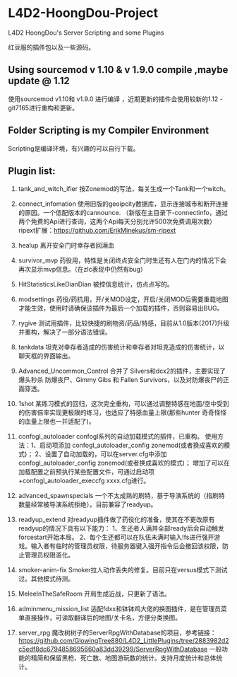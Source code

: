 # L4D2-HoongDou-Project
L4D2 HoongDou's Server Scripting and some Plugins

红豆服的插件包以及一些源码。

## Using sourcemod v 1.10 & v 1.9.0 compile ,maybe update @ 1.12
使用sourcemod v1.10和 v1.9.0 进行编译 ，近期更新的插件会使用较新的1.12 -git7165进行重构和更新。

## Folder Scripting is my Compiler Environment
Scripting是编译环境，有兴趣的可以自行下载。

## Plugin list:

1. tank_and_witch_ifier
按Zonemod的写法，每关生成一个Tank和一个witch。

2. connect_infomation
使用旧版的geoipcity数据库，显示连接城市和断开连接的原因。一个低配版本的cannounce.
（新版在主目录下-connectinfo，通过两个免费的Api进行查询，这两个Api每天分别允许500次免费调用次数）
ripext扩展：https://github.com/ErikMinekus/sm-ripext

4. healup
离开安全门时幸存者回满血

5. survivor_mvp
药役用，特性是关闭终点安全门时生还有人在门内的情况下会再次显示mvp信息。（在zlc表现中仍然有bug）

6. HitStatisticsLikeDianDian
被控信息统计，仿点点写的。

7. modsettings
药役/药抗用，开/关MOD设定，开启/关闭MOD后需要重载地图才能生效，使用时请确保该插件为最后一个加载的插件，否则容易出BUG。

8. rygive
测试用插件，比较快捷的刷物资/药品/特感，目前从1.0版本(2017)升级并重构，解决了一部分语法错误。

9. tankdata
坦克对幸存者造成的伤害统计和幸存者对坦克造成的伤害统计，以聊天框的界面输出。

10. Advanced_Uncommon_Control
合并了 Silvers和dcx2的插件，主要实现了 爆头秒杀 防爆丧尸、Gimmy Gibs 和 Fallen Survivors，以及对防爆丧尸的正面穿透。

11. 1shot
某练习模式的回归，这次完全重构，可以通过调整特感在地面/空中受到的伤害倍率实现更极限的练习，也适应了特感血量上限(那些hunter 奇奇怪怪的血量上限也一并适配了)。

12. confogl_autoloader
confogl系列的自动加载模式的插件，已重构。
使用方法：1、启动项添加  confogl_autoloader_config zonemod(或者换成喜欢的模式)；
2、设置了自动加载的，可以在server.cfg中添加  confogl_autoloader_config zonemod(或者换成喜欢的模式)；
增加了可以在加载配置之前预执行某些配置文件，可通过启动项 +confogl_autoloader_execcfg xxxx.cfg进行。

13. advanced_spawnspecials
一个不太成熟的刷特，基于导演系统的（指刷特数量经常被导演系统拒绝）。目前兼容了readyup。

14. readyup_extend
对readyup插件做了药役化的准备，使其在不更改原有readyup的情况下具有以下能力：
1、生还者人满并全部ready后会自动触发forcestart开始本局。
2、每个生还都可以在队伍未满时输入!fs进行强开游戏。输入者有临时的管理员权限，待服务器键入强开指令后会撤回该权限，防止管理员权限滥化。

15. smoker-anim-fix
Smoker拉人动作丢失的修复。目前只在versus模式下测试过。其他模式待测。

16. MeleeInTheSafeRoom
开局生成近战，只更新了语法。

17. adminmenu_mission_list
适配fdxx和钵钵鸡大佬的换图插件，是在管理员菜单直接操作，可读取翻译后的地图/关卡名，方便分类换图。

18. server_rpg
魔改树树子的ServerRpgWithDatabase的项目，参考链接：https://github.com/GlowingTree880/L4D2_LittlePlugins/tree/2883982d2c5edf8dc6794858695660a83dd39299/ServerRpgWithDatabase
一般功能的精简和保留黑枪、死亡数、地图游玩数的统计。支持月度统计和总体统计。
